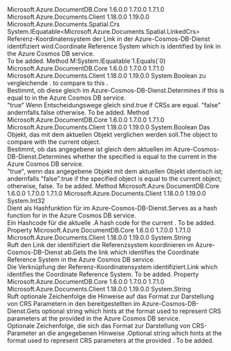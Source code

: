 <Type Name="LinkedCrs" FullName="Microsoft.Azure.Documents.Spatial.LinkedCrs">
  <TypeSignature Language="C#" Value="public sealed class LinkedCrs : Microsoft.Azure.Documents.Spatial.Crs, IEquatable&lt;Microsoft.Azure.Documents.Spatial.LinkedCrs&gt;" />
  <TypeSignature Language="ILAsm" Value=".class public auto ansi sealed beforefieldinit LinkedCrs extends Microsoft.Azure.Documents.Spatial.Crs implements class System.IEquatable`1&lt;class Microsoft.Azure.Documents.Spatial.LinkedCrs&gt;" />
  <TypeSignature Language="DocId" Value="T:Microsoft.Azure.Documents.Spatial.LinkedCrs" />
  <TypeSignature Language="VB.NET" Value="Public NotInheritable Class LinkedCrs&#xA;Inherits Crs&#xA;Implements IEquatable(Of LinkedCrs)" />
  <TypeSignature Language="F#" Value="type LinkedCrs = class&#xA;    inherit Crs&#xA;    interface IEquatable&lt;LinkedCrs&gt;" />
  <AssemblyInfo>
    <AssemblyName>Microsoft.Azure.DocumentDB.Core</AssemblyName>
    <AssemblyVersion>1.6.0.0</AssemblyVersion>
    <AssemblyVersion>1.7.0.0</AssemblyVersion>
    <AssemblyVersion>1.7.1.0</AssemblyVersion>
  </AssemblyInfo>
  <AssemblyInfo>
    <AssemblyName>Microsoft.Azure.Documents.Client</AssemblyName>
    <AssemblyVersion>1.18.0.0</AssemblyVersion>
    <AssemblyVersion>1.19.0.0</AssemblyVersion>
  </AssemblyInfo>
  <Base>
    <BaseTypeName>Microsoft.Azure.Documents.Spatial.Crs</BaseTypeName>
  </Base>
  <Interfaces>
    <Interface>
      <InterfaceName>System.IEquatable&lt;Microsoft.Azure.Documents.Spatial.LinkedCrs&gt;</InterfaceName>
    </Interface>
  </Interfaces>
  <Docs>
    <summary>
            <span data-ttu-id="1f599-101">Referenz-Koordinatensystem der Link in der Azure-Cosmos-DB-Dienst identifiziert wird.</span><span class="sxs-lookup"><span data-stu-id="1f599-101">Coordinate Reference System which is identified by link in the Azure Cosmos DB service.</span></span> 
            </summary>
    <remarks>To be added.</remarks>
  </Docs>
  <Members>
    <Member MemberName="Equals">
      <MemberSignature Language="C#" Value="public bool Equals (Microsoft.Azure.Documents.Spatial.LinkedCrs other);" />
      <MemberSignature Language="ILAsm" Value=".method public hidebysig newslot virtual instance bool Equals(class Microsoft.Azure.Documents.Spatial.LinkedCrs other) cil managed" />
      <MemberSignature Language="DocId" Value="M:Microsoft.Azure.Documents.Spatial.LinkedCrs.Equals(Microsoft.Azure.Documents.Spatial.LinkedCrs)" />
      <MemberSignature Language="VB.NET" Value="Public Function Equals (other As LinkedCrs) As Boolean" />
      <MemberSignature Language="F#" Value="override this.Equals : Microsoft.Azure.Documents.Spatial.LinkedCrs -&gt; bool" Usage="linkedCrs.Equals other" />
      <MemberType>Method</MemberType>
      <Implements>
        <InterfaceMember>M:System.IEquatable`1.Equals(`0)</InterfaceMember>
      </Implements>
      <AssemblyInfo>
        <AssemblyName>Microsoft.Azure.DocumentDB.Core</AssemblyName>
        <AssemblyVersion>1.6.0.0</AssemblyVersion>
        <AssemblyVersion>1.7.0.0</AssemblyVersion>
        <AssemblyVersion>1.7.1.0</AssemblyVersion>
      </AssemblyInfo>
      <AssemblyInfo>
        <AssemblyName>Microsoft.Azure.Documents.Client</AssemblyName>
        <AssemblyVersion>1.18.0.0</AssemblyVersion>
        <AssemblyVersion>1.19.0.0</AssemblyVersion>
      </AssemblyInfo>
      <ReturnValue>
        <ReturnType>System.Boolean</ReturnType>
      </ReturnValue>
      <Parameters>
        <Parameter Name="other" Type="Microsoft.Azure.Documents.Spatial.LinkedCrs" />
      </Parameters>
      <Docs>
        <param name="other">
          <span data-ttu-id="1f599-102"><see cref="T:Microsoft.Azure.Documents.Spatial.LinkedCrs" />zu vergleichende <see cref="T:Microsoft.Azure.Documents.Spatial.LinkedCrs" />.</span><span class="sxs-lookup"><span data-stu-id="1f599-102"><see cref="T:Microsoft.Azure.Documents.Spatial.LinkedCrs" /> to compare to this <see cref="T:Microsoft.Azure.Documents.Spatial.LinkedCrs" />.</span></span></param>
        <summary>
            <span data-ttu-id="1f599-103">Bestimmt, ob diese <see cref="T:Microsoft.Azure.Documents.Spatial.LinkedCrs" /> gleich <paramref name="other" /> im Azure-Cosmos-DB-Dienst.</span><span class="sxs-lookup"><span data-stu-id="1f599-103">Determines if this <see cref="T:Microsoft.Azure.Documents.Spatial.LinkedCrs" /> is equal to <paramref name="other" /> in the Azure Cosmos DB service.</span></span> 
            </summary>
        <returns>
          <span data-ttu-id="1f599-104"><c>"true"</c> Wenn Entscheidungswege gleich sind.</span><span class="sxs-lookup"><span data-stu-id="1f599-104"><c>true</c> if CRSs are equal.</span></span> <span data-ttu-id="1f599-105"><c>"false"</c> andernfalls.</span><span class="sxs-lookup"><span data-stu-id="1f599-105"><c>false</c> otherwise.</span></span></returns>
        <remarks>To be added.</remarks>
      </Docs>
    </Member>
    <Member MemberName="Equals">
      <MemberSignature Language="C#" Value="public override bool Equals (object obj);" />
      <MemberSignature Language="ILAsm" Value=".method public hidebysig virtual instance bool Equals(object obj) cil managed" />
      <MemberSignature Language="DocId" Value="M:Microsoft.Azure.Documents.Spatial.LinkedCrs.Equals(System.Object)" />
      <MemberSignature Language="VB.NET" Value="Public Overrides Function Equals (obj As Object) As Boolean" />
      <MemberSignature Language="F#" Value="override this.Equals : obj -&gt; bool" Usage="linkedCrs.Equals obj" />
      <MemberType>Method</MemberType>
      <AssemblyInfo>
        <AssemblyName>Microsoft.Azure.DocumentDB.Core</AssemblyName>
        <AssemblyVersion>1.6.0.0</AssemblyVersion>
        <AssemblyVersion>1.7.0.0</AssemblyVersion>
        <AssemblyVersion>1.7.1.0</AssemblyVersion>
      </AssemblyInfo>
      <AssemblyInfo>
        <AssemblyName>Microsoft.Azure.Documents.Client</AssemblyName>
        <AssemblyVersion>1.18.0.0</AssemblyVersion>
        <AssemblyVersion>1.19.0.0</AssemblyVersion>
      </AssemblyInfo>
      <ReturnValue>
        <ReturnType>System.Boolean</ReturnType>
      </ReturnValue>
      <Parameters>
        <Parameter Name="obj" Type="System.Object" />
      </Parameters>
      <Docs>
        <param name="obj"><span data-ttu-id="1f599-106">Das Objekt, das mit dem aktuellen Objekt verglichen werden soll.</span><span class="sxs-lookup"><span data-stu-id="1f599-106">The object to compare with the current object.</span></span> </param>
        <summary>
            <span data-ttu-id="1f599-107">Bestimmt, ob das angegebene <see cref="T:Microsoft.Azure.Documents.Spatial.LinkedCrs" /> ist gleich dem aktuellen <see cref="T:Microsoft.Azure.Documents.Spatial.LinkedCrs" /> im Azure-Cosmos-DB-Dienst.</span><span class="sxs-lookup"><span data-stu-id="1f599-107">Determines whether the specified <see cref="T:Microsoft.Azure.Documents.Spatial.LinkedCrs" /> is equal to the current <see cref="T:Microsoft.Azure.Documents.Spatial.LinkedCrs" /> in the Azure Cosmos DB service.</span></span> 
            </summary>
        <returns>
            <span data-ttu-id="1f599-108">"true", wenn das angegebene Objekt mit dem aktuellen Objekt identisch ist; andernfalls "false".</span><span class="sxs-lookup"><span data-stu-id="1f599-108">true if the specified object  is equal to the current object; otherwise, false.</span></span>
            </returns>
        <remarks>To be added.</remarks>
      </Docs>
    </Member>
    <Member MemberName="GetHashCode">
      <MemberSignature Language="C#" Value="public override int GetHashCode ();" />
      <MemberSignature Language="ILAsm" Value=".method public hidebysig virtual instance int32 GetHashCode() cil managed" />
      <MemberSignature Language="DocId" Value="M:Microsoft.Azure.Documents.Spatial.LinkedCrs.GetHashCode" />
      <MemberSignature Language="VB.NET" Value="Public Overrides Function GetHashCode () As Integer" />
      <MemberSignature Language="F#" Value="override this.GetHashCode : unit -&gt; int" Usage="linkedCrs.GetHashCode " />
      <MemberType>Method</MemberType>
      <AssemblyInfo>
        <AssemblyName>Microsoft.Azure.DocumentDB.Core</AssemblyName>
        <AssemblyVersion>1.6.0.0</AssemblyVersion>
        <AssemblyVersion>1.7.0.0</AssemblyVersion>
        <AssemblyVersion>1.7.1.0</AssemblyVersion>
      </AssemblyInfo>
      <AssemblyInfo>
        <AssemblyName>Microsoft.Azure.Documents.Client</AssemblyName>
        <AssemblyVersion>1.18.0.0</AssemblyVersion>
        <AssemblyVersion>1.19.0.0</AssemblyVersion>
      </AssemblyInfo>
      <ReturnValue>
        <ReturnType>System.Int32</ReturnType>
      </ReturnValue>
      <Parameters />
      <Docs>
        <summary>
            <span data-ttu-id="1f599-109">Dient als Hashfunktion für <see cref="T:Microsoft.Azure.Documents.Spatial.LinkedCrs" /> im Azure-Cosmos-DB-Dienst.</span><span class="sxs-lookup"><span data-stu-id="1f599-109">Serves as a hash function for <see cref="T:Microsoft.Azure.Documents.Spatial.LinkedCrs" /> in the Azure Cosmos DB service.</span></span> 
            </summary>
        <returns>
            <span data-ttu-id="1f599-110">Ein Hashcode für die aktuelle <see cref="T:Microsoft.Azure.Documents.Spatial.LinkedCrs" />.</span><span class="sxs-lookup"><span data-stu-id="1f599-110">A hash code for the current <see cref="T:Microsoft.Azure.Documents.Spatial.LinkedCrs" />.</span></span>
            </returns>
        <remarks>To be added.</remarks>
      </Docs>
    </Member>
    <Member MemberName="Href">
      <MemberSignature Language="C#" Value="public string Href { get; }" />
      <MemberSignature Language="ILAsm" Value=".property instance string Href" />
      <MemberSignature Language="DocId" Value="P:Microsoft.Azure.Documents.Spatial.LinkedCrs.Href" />
      <MemberSignature Language="VB.NET" Value="Public ReadOnly Property Href As String" />
      <MemberSignature Language="F#" Value="member this.Href : string" Usage="Microsoft.Azure.Documents.Spatial.LinkedCrs.Href" />
      <MemberType>Property</MemberType>
      <AssemblyInfo>
        <AssemblyName>Microsoft.Azure.DocumentDB.Core</AssemblyName>
        <AssemblyVersion>1.6.0.0</AssemblyVersion>
        <AssemblyVersion>1.7.0.0</AssemblyVersion>
        <AssemblyVersion>1.7.1.0</AssemblyVersion>
      </AssemblyInfo>
      <AssemblyInfo>
        <AssemblyName>Microsoft.Azure.Documents.Client</AssemblyName>
        <AssemblyVersion>1.18.0.0</AssemblyVersion>
        <AssemblyVersion>1.19.0.0</AssemblyVersion>
      </AssemblyInfo>
      <ReturnValue>
        <ReturnType>System.String</ReturnType>
      </ReturnValue>
      <Docs>
        <summary>
            <span data-ttu-id="1f599-111">Ruft den Link der identifiziert die Referenzsystem koordinieren im Azure-Cosmos-DB-Dienst ab.</span><span class="sxs-lookup"><span data-stu-id="1f599-111">Gets the link which identifies the Coordinate Reference System in the Azure Cosmos DB service.</span></span> 
            </summary>
        <value>
            <span data-ttu-id="1f599-112">Die Verknüpfung der Referenz-Koordinatensystem identifiziert.</span><span class="sxs-lookup"><span data-stu-id="1f599-112">Link which identifies the Coordinate Reference System.</span></span>
            </value>
        <remarks>To be added.</remarks>
      </Docs>
    </Member>
    <Member MemberName="HrefType">
      <MemberSignature Language="C#" Value="public string HrefType { get; }" />
      <MemberSignature Language="ILAsm" Value=".property instance string HrefType" />
      <MemberSignature Language="DocId" Value="P:Microsoft.Azure.Documents.Spatial.LinkedCrs.HrefType" />
      <MemberSignature Language="VB.NET" Value="Public ReadOnly Property HrefType As String" />
      <MemberSignature Language="F#" Value="member this.HrefType : string" Usage="Microsoft.Azure.Documents.Spatial.LinkedCrs.HrefType" />
      <MemberType>Property</MemberType>
      <AssemblyInfo>
        <AssemblyName>Microsoft.Azure.DocumentDB.Core</AssemblyName>
        <AssemblyVersion>1.6.0.0</AssemblyVersion>
        <AssemblyVersion>1.7.0.0</AssemblyVersion>
        <AssemblyVersion>1.7.1.0</AssemblyVersion>
      </AssemblyInfo>
      <AssemblyInfo>
        <AssemblyName>Microsoft.Azure.Documents.Client</AssemblyName>
        <AssemblyVersion>1.18.0.0</AssemblyVersion>
        <AssemblyVersion>1.19.0.0</AssemblyVersion>
      </AssemblyInfo>
      <ReturnValue>
        <ReturnType>System.String</ReturnType>
      </ReturnValue>
      <Docs>
        <summary>
            <span data-ttu-id="1f599-113">Ruft optionale Zeichenfolge die Hinweise auf das Format zur Darstellung von CRS Parametern in den bereitgestellten <see cref="P:Microsoft.Azure.Documents.Spatial.LinkedCrs.Href" /> im Azure-Cosmos-DB-Dienst.</span><span class="sxs-lookup"><span data-stu-id="1f599-113">Gets optional string which hints at the format used to represent CRS parameters at the provided <see cref="P:Microsoft.Azure.Documents.Spatial.LinkedCrs.Href" /> in the Azure Cosmos DB service.</span></span> 
            </summary>
        <value>
            <span data-ttu-id="1f599-114">Optionale Zeichenfolge, die sich das Format zur Darstellung von CRS-Parameter an die angegebenen Hinweise <see cref="P:Microsoft.Azure.Documents.Spatial.LinkedCrs.Href" />.</span><span class="sxs-lookup"><span data-stu-id="1f599-114">Optional string which hints at the format used to represent CRS parameters at the provided <see cref="P:Microsoft.Azure.Documents.Spatial.LinkedCrs.Href" />.</span></span>
            </value>
        <remarks>To be added.</remarks>
      </Docs>
    </Member>
  </Members>
</Type>
